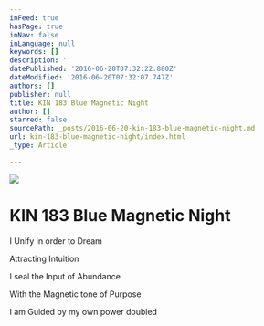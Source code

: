 ```yaml
---
inFeed: true
hasPage: true
inNav: false
inLanguage: null
keywords: []
description: ''
datePublished: '2016-06-20T07:32:22.880Z'
dateModified: '2016-06-20T07:32:07.747Z'
authors: []
publisher: null
title: KIN 183 Blue Magnetic Night
author: []
starred: false
sourcePath: _posts/2016-06-20-kin-183-blue-magnetic-night.md
url: kin-183-blue-magnetic-night/index.html
_type: Article

---
```

![](https://the-grid-user-content.s3-us-west-2.amazonaws.com/0f7ccb25-474b-4b63-9dcd-1b3e97479e74.png)

# KIN 183 Blue Magnetic Night

I Unify in order to Dream

Attracting Intuition

I seal the Input of Abundance

With the Magnetic tone of Purpose

I am Guided by my own power doubled